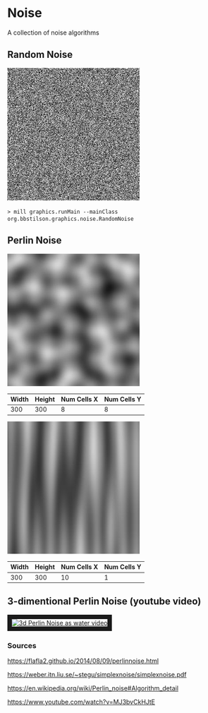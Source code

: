 # Noise

A collection of noise algorithms

## Random Noise

![random noise](./img/random_noise.jpg)

```
> mill graphics.runMain --mainClass org.bbstilson.graphics.noise.RandomNoise
```

## Perlin Noise

![perline noise 1](./img/perlin_noise_1.jpg)

|Width|Height|Num Cells X|Num Cells Y|
|:---|:---|:---|:---|
|300|300|8|8|

![perlin noise 2](./img/perlin_noise_2.jpg)

|Width|Height|Num Cells X|Num Cells Y|
|:---|:---|:---|:---|
|300|300|10|1|

## 3-dimentional Perlin Noise (youtube video)

<a href="http://www.youtube.com/watch?feature=player_embedded&v=In6MKsEksfQ
" target="_blank"><img src="http://img.youtube.com/vi/In6MKsEksfQ/0.jpg" 
alt="3d Perlin Noise as water video" width="240" height="180" border="10" /></a>

### Sources

https://flafla2.github.io/2014/08/09/perlinnoise.html

https://weber.itn.liu.se/~stegu/simplexnoise/simplexnoise.pdf

https://en.wikipedia.org/wiki/Perlin_noise#Algorithm_detail

https://www.youtube.com/watch?v=MJ3bvCkHJtE

